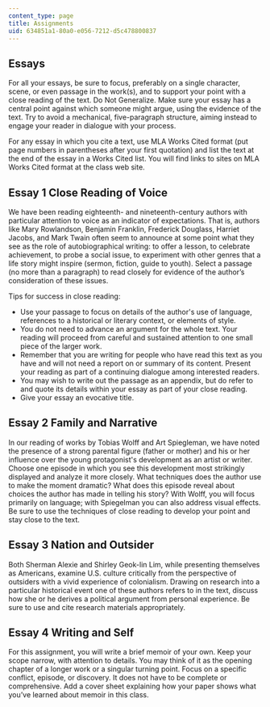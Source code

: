 ```yaml
---
content_type: page
title: Assignments
uid: 634851a1-80a0-e056-7212-d5c478800837
---
```


Essays
------

For all your essays, be sure to focus, preferably on a single character, scene, or even passage in the work(s), and to support your point with a close reading of the text. Do Not Generalize. Make sure your essay has a central point against which someone might argue, using the evidence of the text. Try to avoid a mechanical, five-paragraph structure, aiming instead to engage your reader in dialogue with your process.

For any essay in which you cite a text, use MLA Works Cited format (put page numbers in parentheses after your first quotation) and list the text at the end of the essay in a Works Cited list. You will find links to sites on MLA Works Cited format at the class web site.

Essay 1 Close Reading of Voice
------------------------------

We have been reading eighteenth- and nineteenth-century authors with particular attention to voice as an indicator of expectations. That is, authors like Mary Rowlandson, Benjamin Franklin, Frederick Douglass, Harriet Jacobs, and Mark Twain often seem to announce at some point what they see as the role of autobiographical writing: to offer a lesson, to celebrate achievement, to probe a social issue, to experiment with other genres that a life story might inspire (sermon, fiction, guide to youth). Select a passage (no more than a paragraph) to read closely for evidence of the author’s consideration of these issues.

Tips for success in close reading:

*   Use your passage to focus on details of the author's use of language, references to a historical or literary context, or elements of style.
*   You do not need to advance an argument for the whole text. Your reading will proceed from careful and sustained attention to one small piece of the larger work.
*   Remember that you are writing for people who have read this text as you have and will not need a report on or summary of its content. Present your reading as part of a continuing dialogue among interested readers.
*   You may wish to write out the passage as an appendix, but do refer to and quote its details within your essay as part of your close reading.
*   Give your essay an evocative title.

Essay 2 Family and Narrative
----------------------------

In our reading of works by Tobias Wolff and Art Spiegleman, we have noted the presence of a strong parental figure (father or mother) and his or her influence over the young protagonist's development as an artist or writer. Choose one episode in which you see this development most strikingly displayed and analyze it more closely. What techniques does the author use to make the moment dramatic? What does this episode reveal about choices the author has made in telling his story? With Wolff, you will focus primarily on language; with Spiegelman you can also address visual effects. Be sure to use the techniques of close reading to develop your point and stay close to the text.

Essay 3 Nation and Outsider
---------------------------

Both Sherman Alexie and Shirley Geok-lin Lim, while presenting themselves as Americans, examine U.S. culture critically from the perspective of outsiders with a vivid experience of colonialism. Drawing on research into a particular historical event one of these authors refers to in the text, discuss how she or he derives a political argument from personal experience. Be sure to use and cite research materials appropriately.

Essay 4 Writing and Self
------------------------

For this assignment, you will write a brief memoir of your own. Keep your scope narrow, with attention to details. You may think of it as the opening chapter of a longer work or a singular turning point. Focus on a specific conflict, episode, or discovery. It does not have to be complete or comprehensive. Add a cover sheet explaining how your paper shows what you’ve learned about memoir in this class.